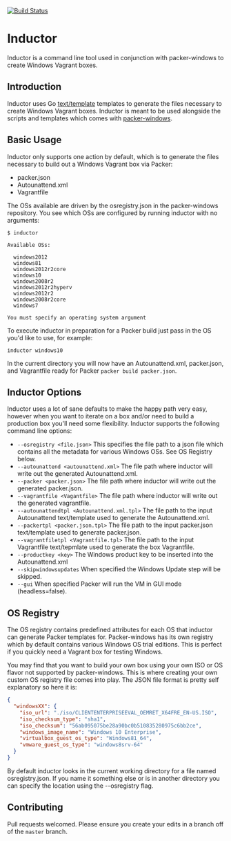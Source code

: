 [![Build Status](https://travis-ci.org/joefitzgerald/inductor.svg?branch=master)](https://travis-ci.org/joefitzgerald/inductor)

# Inductor

Inductor is a command line tool used in conjunction with packer-windows to
create Windows Vagrant boxes.

## Introduction

Inductor uses Go [text/template](http://golang.org/pkg/text/template/) templates
to generate the files necessary to create Windows Vagrant boxes. Inductor is
meant to be used alongside the scripts and templates which comes with
[packer-windows](https://github.com/joefitzgerald/packer-windows).

## Basic Usage

Inductor only supports one action by default, which is to generate the files
necessary to build out a Windows Vagrant box via Packer:

- packer.json
- Autounattend.xml
- Vagrantfile

The OSs available are driven by the osregistry.json in the packer-windows
repository. You see which OSs are configured by running inductor with no
arguments:

```
$ inductor

Available OSs:

  windows2012
  windows81
  windows2012r2core
  windows10
  windows2008r2
  windows2012r2hyperv
  windows2012r2
  windows2008r2core
  windows7

You must specify an operating system argument
```

To execute inductor in preparation for a Packer build just pass in the OS you'd
like to use, for example:

```
inductor windows10
```

In the current directory you will now have an Autounattend.xml, packer.json, and
Vagrantfile ready for Packer `packer build packer.json`.

## Inductor Options

Inductor uses a lot of sane defaults to make the happy path very easy,
however when you want to iterate on a box and/or need to build a production box
you'll need some flexibility. Inductor supports the following command line
options:

- `--osregistry <file.json>` This specifies the file path to a json file which
contains all the metadata for various Windows OSs. See OS Registry below.
- `--autounattend <autounattend.xml>` The file path where inductor will write
out the generated Autounattend.xml.
- `--packer <packer.json>` The file path where inductor will write out the
generated packer.json.
- `--vagrantfile <Vagantfile>` The file path where inductor will write out the
generated vagrantfile.
- `--autounattendtpl <Autounattend.xml.tpl>` The file path to the input
Autounattend text/template used to generate the Autounattend.xml.
- `--packertpl <packer.json.tpl>` The file path to the input packer.json
text/template used to generate packer.json.
- `--vagrantfiletpl <Vagrantfile.tpl>` The file path to the input Vagrantfile
text/tepmlate used to generate the box Vagrantfile.
- `--productkey <key>` The Windows product key to be inserted into the
Autounattend.xml
- `--skipwindowsupdates` When specified the Windows Update step will be skipped.
- `--gui` When specified Packer will run the VM in GUI mode (headless=false).

## OS Registry

The OS registry contains predefined attributes for each OS that inductor can
generate Packer templates for. Packer-windows has its own registry which by
default contains various Windows OS trial editions. This is perfect if you
quickly need a Vagrant box for testing Windows.

You may find that you want to build your own box using your own ISO or OS flavor
not supported by packer-windows. This is where creating your own custom OS
registry file comes into play. The JSON file format is pretty self explanatory
so here it is:

```json
{
  "windowsXX": {
    "iso_url": "./iso/CLIENTENTERPRISEEVAL_OEMRET_X64FRE_EN-US.ISO",
    "iso_checksum_type": "sha1",
    "iso_checksum": "56ab095075be28a90bc0b510835280975c6bb2ce",
    "windows_image_name": "Windows 10 Enterprise",
    "virtualbox_guest_os_type": "Windows81_64",
    "vmware_guest_os_type": "windows8srv-64"
  }
}
```

By default inductor looks in the current working directory for a file named
osregistry.json. If you name it something else or is in another directory
you can specify the location using the --osregistry flag.

## Contributing

Pull requests welcomed. Please ensure you create your edits in a branch off of
the `master` branch.
